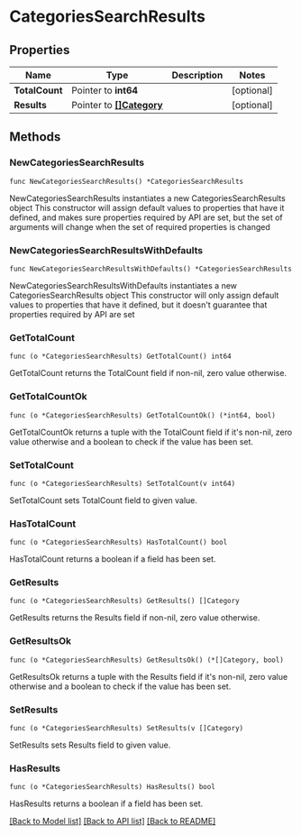 # CategoriesSearchResults

## Properties

Name | Type | Description | Notes
------------ | ------------- | ------------- | -------------
**TotalCount** | Pointer to **int64** |  | [optional] 
**Results** | Pointer to [**[]Category**](Category.md) |  | [optional] 

## Methods

### NewCategoriesSearchResults

`func NewCategoriesSearchResults() *CategoriesSearchResults`

NewCategoriesSearchResults instantiates a new CategoriesSearchResults object
This constructor will assign default values to properties that have it defined,
and makes sure properties required by API are set, but the set of arguments
will change when the set of required properties is changed

### NewCategoriesSearchResultsWithDefaults

`func NewCategoriesSearchResultsWithDefaults() *CategoriesSearchResults`

NewCategoriesSearchResultsWithDefaults instantiates a new CategoriesSearchResults object
This constructor will only assign default values to properties that have it defined,
but it doesn't guarantee that properties required by API are set

### GetTotalCount

`func (o *CategoriesSearchResults) GetTotalCount() int64`

GetTotalCount returns the TotalCount field if non-nil, zero value otherwise.

### GetTotalCountOk

`func (o *CategoriesSearchResults) GetTotalCountOk() (*int64, bool)`

GetTotalCountOk returns a tuple with the TotalCount field if it's non-nil, zero value otherwise
and a boolean to check if the value has been set.

### SetTotalCount

`func (o *CategoriesSearchResults) SetTotalCount(v int64)`

SetTotalCount sets TotalCount field to given value.

### HasTotalCount

`func (o *CategoriesSearchResults) HasTotalCount() bool`

HasTotalCount returns a boolean if a field has been set.

### GetResults

`func (o *CategoriesSearchResults) GetResults() []Category`

GetResults returns the Results field if non-nil, zero value otherwise.

### GetResultsOk

`func (o *CategoriesSearchResults) GetResultsOk() (*[]Category, bool)`

GetResultsOk returns a tuple with the Results field if it's non-nil, zero value otherwise
and a boolean to check if the value has been set.

### SetResults

`func (o *CategoriesSearchResults) SetResults(v []Category)`

SetResults sets Results field to given value.

### HasResults

`func (o *CategoriesSearchResults) HasResults() bool`

HasResults returns a boolean if a field has been set.


[[Back to Model list]](../README.md#documentation-for-models) [[Back to API list]](../README.md#documentation-for-api-endpoints) [[Back to README]](../README.md)


